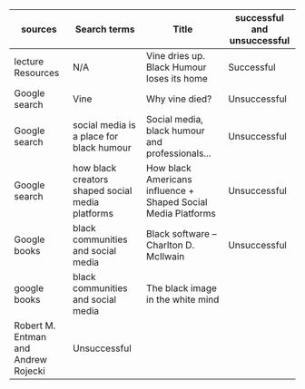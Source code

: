 | sources       | Search terms  | Title | successful and unsuccessful|
| ------------- |-------------| -----| --------------------------|
| lecture Resources| N/A | Vine dries up. Black Humour loses its home|Successful|
| Google search     | Vine     |   Why vine died?|   Unsuccessful    |
| Google search | social media is a place for black humour |Social media, black humour and professionals...| Unsuccessful |
|Google search  | how black creators shaped social media platforms|How black Americans influence + Shaped Social Media Platforms|Unsuccessful|
| Google books  |black communities and social media|Black software – Charlton D. McIlwain|Unsuccessful|
|google books| black communities and social media|The black image in the white mind 
Robert M. Entman and Andrew Rojecki|Unsuccessful|

